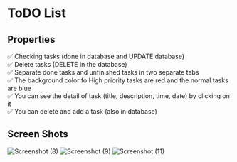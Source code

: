 # ToDO List
## Properties
✅ Checking tasks (done in database and UPDATE database)\
✅ Delete tasks (DELETE in the database)\
✅ Separate done tasks and unfinished tasks in two separate tabs\
✅ The background color fo High priority tasks are red and the normal tasks are blue\
✅ You can see the detail of task (title, description, time, date) by clicking on it\
✅ You can delete and add a task (also in database)
## Screen Shots
![Screenshot (8)](https://user-images.githubusercontent.com/88179607/138962419-bc2fada5-144c-47af-aaca-70e4ef8993fa.png)
![Screenshot (9)](https://user-images.githubusercontent.com/88179607/138962423-3c30a9d4-e8a5-462d-84c9-050f70b8b8ff.png)
![Screenshot (11)](https://user-images.githubusercontent.com/88179607/138962429-96018555-ba0d-4b69-9147-8a31628f51ba.png)
